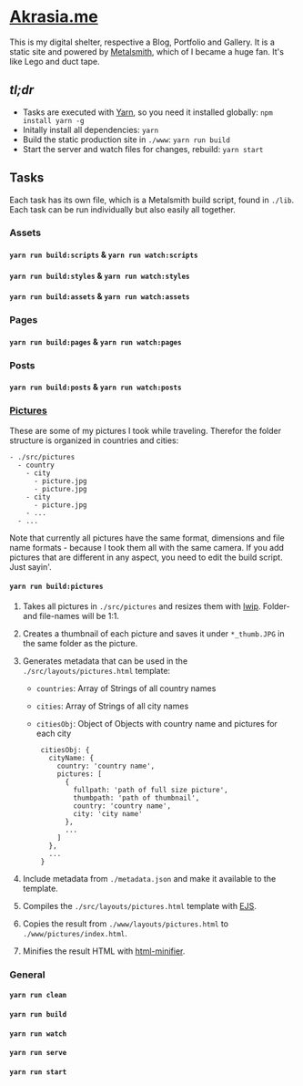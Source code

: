 # [Akrasia.me](http://akrasia.me)

This is my digital shelter, respective a Blog, Portfolio and Gallery. It is a
static site and powered by [Metalsmith](http://www.metalsmith.io/), which of I
became a huge fan. It's like Lego and duct tape.

## *tl;dr*

* Tasks are executed with [Yarn](https://yarnpkg.com/), so you need it installed
  globally: `npm install yarn -g`
* Initally install all dependencies: `yarn`
* Build the static production site in `./www`: `yarn run build`
* Start the server and watch files for changes, rebuild: `yarn start`

## Tasks

Each task has its own file, which is a Metalsmith build script, found in
`./lib`. Each task can be run individually but also easily all together.

### Assets

#### `yarn run build:scripts` & `yarn run watch:scripts` 

#### `yarn run build:styles` & `yarn run watch:styles` 

#### `yarn run build:assets` & `yarn run watch:assets`

### Pages

#### `yarn run build:pages` & `yarn run watch:pages`

### Posts

#### `yarn run build:posts` & `yarn run watch:posts`

### [Pictures](./lib/pictures.js)

These are some of my pictures I took while traveling. Therefor the folder
structure is organized in countries and cities:

    - ./src/pictures
      - country
        - city
          - picture.jpg
          - picture.jpg
        - city
          - picture.jpg
        - ...
      - ...

Note that currently all pictures have the same format, dimensions and file name
formats - because I took them all with the same camera. If you add pictures that
are different in any aspect, you need to edit the build script. Just sayin'.

#### `yarn run build:pictures`

1. Takes all pictures in `./src/pictures` and resizes them with 
   [lwip](https://github.com/EyalAr/lwip). Folder- and file-names will be 1:1.

2. Creates a thumbnail of each picture and saves it under `*_thumb.JPG` in the
   same folder as the picture.

3. Generates metadata that can be used in the `./src/layouts/pictures.html`
   template:

   * `countries`: Array of Strings of all country names
   * `cities`: Array of Strings of all city names
   * `citiesObj`: Object of Objects with country name and pictures for each city

          citiesObj: {
            cityName: {
              country: 'country name',
              pictures: [
                {
                  fullpath: 'path of full size picture',
                  thumbpath: 'path of thumbnail',
                  country: 'country name',
                  city: 'city name'
                },
                ...
              ]
            },
            ...
          }

4. Include metadata from `./metadata.json` and make it available to the
   template.
  
5. Compiles the `./src/layouts/pictures.html` template with
   [EJS](http://ejs.co/).

6. Copies the result from `./www/layouts/pictures.html` to
   `./www/pictures/index.html`.

7. Minifies the result HTML with
   [html-minifier](https://github.com/kangax/html-minifier).

### General

#### `yarn run clean`

#### `yarn run build`

#### `yarn run watch`

#### `yarn run serve`

#### `yarn run start`
